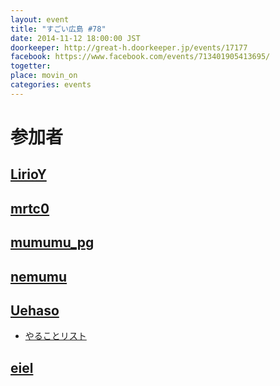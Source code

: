 ```yaml
---
layout: event
title: "すごい広島 #78"
date: 2014-11-12 18:00:00 JST
doorkeeper: http://great-h.doorkeeper.jp/events/17177
facebook: https://www.facebook.com/events/713401905413695/
togetter:
place: movin_on
categories: events
---
```


# 参加者


## [LirioY](http://twitter.com/LirioY)


## [mrtc0](http://twitter.com/mrtc0)


## [mumumu_pg](http://twitter.com/mumumu_pg)


## [nemumu](https://github.com/nemumu)


## [Uehaso](https://twitter.com/uehaso)
* [やることリスト](https://github.com/great-h/great-h.github.io/issues/1346)


## [eiel](http://eiel.info/)
